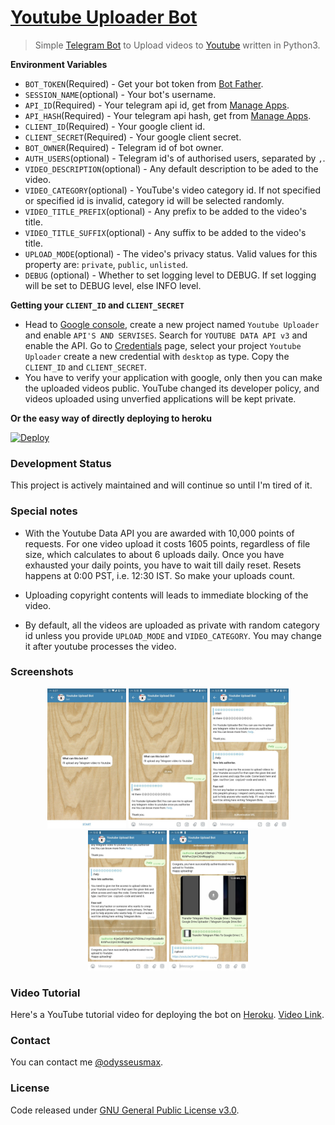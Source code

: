 # [Youtube Uploader Bot](https://tx.me/youtubeitbot)

> Simple [Telegram Bot](https://core.telegram.org/bots "Telegram Bots") to Upload videos to [Youtube](https://youtube.com "YouTube") written in Python3.


**Environment Variables**

* `BOT_TOKEN`(Required) - Get your bot token from [Bot Father](https://tx.me/BotFather "Bot Father").
* `SESSION_NAME`(optional) - Your bot's username.
* `API_ID`(Required) - Your telegram api id, get from [Manage Apps](https://my.telegram.org).
* `API_HASH`(Required) - Your telegram api hash, get from [Manage Apps](https://my.telegram.org).
* `CLIENT_ID`(Required) - Your google client id.
* `CLIENT_SECRET`(Required) - Your google client secret.
* `BOT_OWNER`(Required) - Telegram id of bot owner.
* `AUTH_USERS`(optional) - Telegram id's of authorised users, separated by `,`.
* `VIDEO_DESCRIPTION`(optional) - Any default description to be aded to the video.
* `VIDEO_CATEGORY`(optional) - YouTube's video category id. If not specified or specified id is invalid, category id will be selected randomly.
* `VIDEO_TITLE_PREFIX`(optional) - Any prefix to be added to the video's title.
* `VIDEO_TITLE_SUFFIX`(optional) - Any suffix to be added to the video's title.
* `UPLOAD_MODE`(optional) - The video's privacy status. Valid values for this property are: `private`, `public`, `unlisted`.
* `DEBUG` (optional) - Whether to set logging level to DEBUG. If set logging will be set to DEBUG level, else INFO level.

**Getting your `CLIENT_ID` and `CLIENT_SECRET`**

* Head to [Google console](https://console.developers.google.com "Google console"), create a new project named `Youtube Uploader` and enable `API'S AND SERVISES`. Search for `YOUTUBE DATA API v3` and enable the API. Go to [Credentials](https://console.developers.google.com/apis/credentials "Credentials") page, select your project `Youtube Uploader` create a new credential with `desktop` as type. Copy the `CLIENT_ID` and `CLIENT_SECRET`. 
* You have to verify your application with google, only then you can make the uploaded videos public. YouTube changed its developer policy, and videos uploaded using unverfied applications will be kept private.


**Or the easy way of directly deploying to heroku**

[![Deploy](https://www.herokucdn.com/deploy/button.svg)](https://heroku.com/deploy)



### Development Status

This project is actively maintained and will continue so until I'm tired of it.

### Special notes

* With the Youtube Data API you are awarded with 10,000 points of requests. For one video upload it costs 1605 points, regardless of file size, which calculates to about 6 uploads daily. Once you have exhausted your daily points, you have to wait till daily reset. Resets happens at 0:00 PST, i.e. 12:30 IST. So make your uploads count.

* Uploading copyright contents will leads to immediate blocking of the video.

* By default, all the videos are uploaded as private with random category id unless you provide `UPLOAD_MODE` and `VIDEO_CATEGORY`. You may change it after youtube processes the video.

### Screenshots
<p align="center">

<img  width="25%" height="25%" src="./ss/overview.jpg">

<img  width="25%" height="25%" src="./ss/bot-start.jpg">

<img  width="25%" height="25%" src="./ss/bot-help.jpg">

<img  width="25%" height="25%" src="./ss/bot-authorise.jpg">

<img  width="25%" height="25%" alt="Upload" src="./ss/bot-upload.jpg">

</p>

### Video Tutorial

Here's a YouTube tutorial video for deploying the bot on [Heroku](https://heroku.com/ "Heroku"). [Video Link](http://www.youtube.com/watch?v=LSs8b5dMWIA "Tutorial video for deploying to Heroku").

### Contact

You can contact me [@odysseusmax](https://telegram.dog/odysseusmax "odysseusmax").

### License
Code released under [GNU General Public License v3.0](LICENSE).
